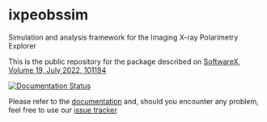 # ixpeobssim
Simulation and analysis framework for the Imaging X-ray Polarimetry Explorer

This is the public repository for the package described on [SoftwareX, Volume 19, July 2022, 101194](https://www.sciencedirect.com/science/article/pii/S2352711022001169) 

[![Documentation Status](https://readthedocs.org/projects/ixpeobssim/badge/?version=latest)](https://ixpeobssim.readthedocs.io/en/latest/?badge=latest)

Please refer to the
[documentation](https://ixpeobssim.readthedocs.io/en/latest/?badge=latest)
and, should you encounter any problem, feel free to use our
[issue tracker](https://github.com/lucabaldini/ixpeobssim/issues).
